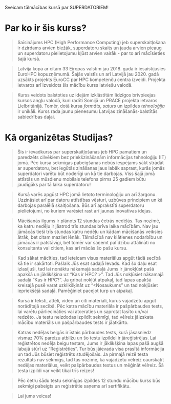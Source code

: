 Sveicam tālmācības kursā par SUPERDATORIEM!

# Par ko ir šis kurss?


> Saīsinājums HPC (High Performance Computing) jeb superskaitļošana  ir dzirdams arvien biežāk, superdatoru skaits un jauda arvien pieaug un superdatoru pielietojumu kļūst arvien vairāk - par to arī mācīsieties šajā kursā. 

> Latvija kopā ar citām 33 Eiropas valstīm jau 2018. gadā ir iesaistījusies EuroHPC kopuzņēmumā. Šajās valstīs un arī Latvijā jau 2020. gadā uzsākts projekts EuroCC par HPC kompetenču centra izveidi. Projekta ietvaros arī izveidots šis mācību kurss latviešu valodā. 

> Kurss veidots balstoties uz idejām izklāstītām līdzīgos brīvpieejas kursos angļu valodā, kuri radīti Somijā  un PRACE projekta ietvaros Lielbritānijā. Tomēr, dotā kursa _formāts_, _saturs_ un izpildes _tehnoloģija_ ir unikāli. Kurss rada jaunu pienesumu Latvijas zināšanās-balstītās sabiedrības daļai.   

# Kā organizētas Studijas? 

> Šis ir ievadkurss par superskaitļošanas jeb HPC pamatiem un paredzēts cilvēkiem bez priekšzināšanām informācijas tehnoloģiju (IT) jomā. Pēc kursa sekmīgas pabeigšanas nebūs iespējams sākt strādāt ar superdatoru, bet iegūtās zināšanas ļaus labāk saprast, kurās jomās superdatori varētu būt noderīgi un kā tie darbojas. Viss šajā jomā attīstās un mūsdienu mobilais telefons pirms 25 gadiem būtu jaudīgāks par tā laika superdatoru!

> Kursā varēs apgūst HPC jomā lietoto terminoloģiju un arī žargonu. Uzzināsiet arī par datoru attīstības vēsturi, uzbūves principiem un kā darbojas paralēlā skaitļošana.  Būs arī aprakstīti superdatoru pielietojumi, no kuriem varēsiet rast arī jaunas inovatīvas idejas. 

> Mācīšanās ilgums ir plānots 12 stundas četrās nedēļās. Tas nozīmē, ka katru nedēļu ir jāatrod trīs stundas brīva laika mācībām. Nav jau jāmācās tieši trīs stundas katru nedēļu un kādam mācīšanās veiksies ātrāk, bet citam mazliet lēnāk. Tālmācībā nav klātienes nodarbību un jāmācās ir patstāvīgi, bet tomēr var saņemt palīdzību attālināti no konsultanta vai citiem, kas arī mācās šo pašu kursu.

> Kad sākat mācīties, tad ieteicam visus materiālus apgūt tādā secībā kā tie ir sakārtoti. Pašlaik Jūs esat sadaļā Ievads. Kad šo daļu esat izlasījuši, tad lai nonāktu nākamajā sadaļā Jums ir jānokļūst pašā apakšā un jāklikšķina uz “Kas ir HPC? >”.  Tad Jūs nokļūsiet nākamajā sadaļā “Kas ir HPC?”.  Ja gribat nokļūt atpakaļ, tad lapas apakšā kreisajā pusē varat uzklikšķināt uz “<Nosaukums” un tad nokļūsiet iepriekšējā sadaļā. Pamēģiniet paceļot turp un atpakaļ.

> Kursā ir teksti, attēli, video un citi materiāli, kurus vajadzētu apgūt norādītajā secībā. Pēc katra mācību materiāla ir pašpārbaudes tests, lai varētu pārliecināties vai atceraties un saprotat lasīto un/vai redzēto. Ja testu neizdodas izpildīt sekmīgi, tad vēlreiz jāizskata mācību materiāls un pašpārbaudes tests ir jāatkārto. 

> Katras nedēļas beigās ir īstais pārbaudes tests, kurā jāsasniedz vismaz 70% pareizu atbilžu un šo testu izpildei ir jāreģistrējas. Lai reģistrētos nedēļa beigu testam, Jums ir jāklikšķina lapas pašā augšā labajā stūrī uz “Reģistrēties”. Tur būs jāievada visa prasītā informācija un tad Jūs būsiet reģistrēts studējošais. Ja pirmajā reizē testa rezultāts nav sekmīgs, tad tas nozīmē, ka vajadzētu vēlreiz caurskatīt nedēļas materiālus, veikt pašpārbaudes testus un mēģināt vēlreiz. Šā testa izpildi var veikt tikai trīs reizes! 

> Pēc četru šādu testu sekmīgas izpildes 12 stundu mācību kurss būs sekmīgi pabeigts un reģistrētie saņems arī sertifikātu.

> Lai jums veicas!
